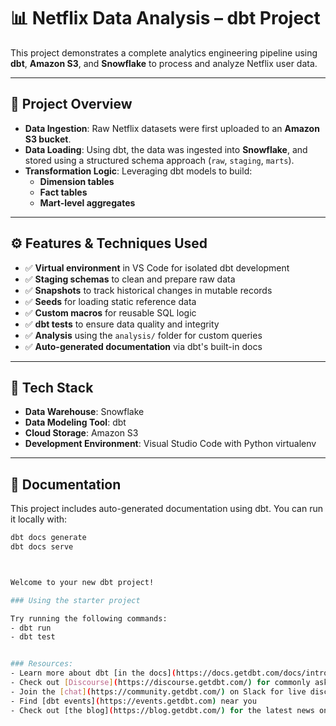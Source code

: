 # 📊 Netflix Data Analysis – dbt Project

This project demonstrates a complete analytics engineering pipeline using **dbt**, **Amazon S3**, and **Snowflake** to process and analyze Netflix user data.

---

## 🚀 Project Overview

- **Data Ingestion**: Raw Netflix datasets were first uploaded to an **Amazon S3 bucket**.
- **Data Loading**: Using dbt, the data was ingested into **Snowflake**, and stored using a structured schema approach (`raw`, `staging`, `marts`).
- **Transformation Logic**: Leveraging dbt models to build:
  - **Dimension tables**
  - **Fact tables**
  - **Mart-level aggregates**

---

## ⚙️ Features & Techniques Used

- ✅ **Virtual environment** in VS Code for isolated dbt development  
- ✅ **Staging schemas** to clean and prepare raw data  
- ✅ **Snapshots** to track historical changes in mutable records  
- ✅ **Seeds** for loading static reference data  
- ✅ **Custom macros** for reusable SQL logic  
- ✅ **dbt tests** to ensure data quality and integrity  
- ✅ **Analysis** using the `analysis/` folder for custom queries  
- ✅ **Auto-generated documentation** via dbt's built-in docs

---

## 🧱 Tech Stack

- **Data Warehouse**: Snowflake  
- **Data Modeling Tool**: dbt  
- **Cloud Storage**: Amazon S3  
- **Development Environment**: Visual Studio Code with Python virtualenv

---

## 📄 Documentation

This project includes auto-generated documentation using dbt. You can run it locally with:

```bash
dbt docs generate
dbt docs serve



Welcome to your new dbt project!

### Using the starter project

Try running the following commands:
- dbt run
- dbt test


### Resources:
- Learn more about dbt [in the docs](https://docs.getdbt.com/docs/introduction)
- Check out [Discourse](https://discourse.getdbt.com/) for commonly asked questions and answers
- Join the [chat](https://community.getdbt.com/) on Slack for live discussions and support
- Find [dbt events](https://events.getdbt.com) near you
- Check out [the blog](https://blog.getdbt.com/) for the latest news on dbt's development and best practices
